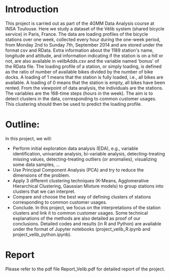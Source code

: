 # Introduction
This project is carried out as part of the 4GMM Data Analysis course at INSA Toulouse. Here we study a dataset of the Vélib system (shared bicycle service) in Paris, France. The data are loading profiles of the bicycle stations over one week, collected every hour during the one-week period, from Monday 2nd to Sunday 7th, September 2014 and are stored under the format csv and RData. Extra information about the 1189 station's name, longitude and attitude, and information indicating if the station is on a hill or not, are also available in velibAdds.csv and the variable named 'bonus' of the RData file.
The loading profile of a station, or simply loading, is defined as the ratio of number of available bikes divided by the number of bike docks. A loading of 1 means that the station is fully loaded, i.e., all bikes are available. A loading of 0 means that the station is empty, all bikes have been rented. From the viewpoint of data analysis, the individuals are the stations. The variables are the 168-time steps (hours in the week). The aim is to detect clusters in the data, corresponding to common customer usages. This clustering should then be used to predict the loading profile. 
# Outline:  
In this project, we will: 
- Perform initial exploration data analysis (EDA), e.g., variable identification, univariate analysis, bi-variable analysis, detecting-treating missing values, detecting-treating outliers (or anomalies), visualizing some data samples, …   
- Use Principal Component Analysis (PCA) and try to reduce the dimensions of the problem. 
- Apply 3 different clustering techniques (K-Means, Agglomerative Hierarchical Clustering, Gaussian Mixture models) to group stations into clusters that we can interpret. 
- Compare and choose the best way of defining clusters of stations corresponding to common customer usages. 
- Conclude. 
In this project, we focus on the interpretations of the station clusters and link it to common customer usages. Some technical explanations of the methods are also detailed as proof of our conclusions. Detailed codes and results (in R and Python) are available under the format of Jupyter notebooks (project_velib_R.ipynb and project_velib_python.ipynb).
# Report
Please refer to the pdf file Report_Velib.pdf for detailed report of the project.
